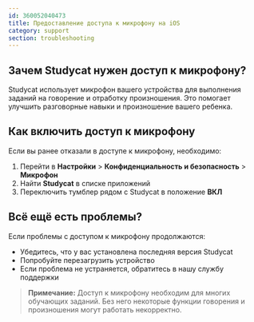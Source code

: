 ```yaml
---
id: 360052040473
title: Предоставление доступа к микрофону на iOS
category: support
section: troubleshooting
---
```

## Зачем Studycat нужен доступ к микрофону?

Studycat использует микрофон вашего устройства для выполнения заданий на говорение и отработку произношения. Это помогает улучшить разговорные навыки и произношение вашего ребенка.

## Как включить доступ к микрофону

Если вы ранее отказали в доступе к микрофону, необходимо:

1. Перейти в **Настройки** > **Конфиденциальность и безопасность** > **Микрофон**
2. Найти **Studycat** в списке приложений
3. Переключить тумблер рядом с Studycat в положение **ВКЛ**

## Всё ещё есть проблемы?

Если проблемы с доступом к микрофону продолжаются:

- Убедитесь, что у вас установлена последняя версия Studycat
- Попробуйте перезагрузить устройство  
- Если проблема не устраняется, обратитесь в нашу службу поддержки

> **Примечание:** Доступ к микрофону необходим для многих обучающих заданий. Без него некоторые функции говорения и произношения могут работать некорректно.

